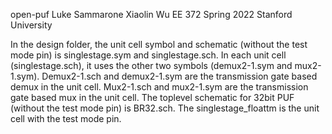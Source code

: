 open-puf 
Luke Sammarone
Xiaolin Wu
EE 372 Spring 2022
Stanford University

In the design folder, the unit cell symbol and schematic (without the test mode pin) is singlestage.sym and singlestage.sch. In each unit cell (singlestage.sch), it uses the other two symbols (demux2-1.sym and mux2-1.sym). Demux2-1.sch and demux2-1.sym are the transmission gate based demux in the unit cell. Mux2-1.sch and mux2-1.sym are the transmission gate based mux in the unit cell. The toplevel schematic for 32bit PUF (without the test mode pin) is BR32.sch. 
The singlestage_floattm is the unit cell with the test mode pin.
